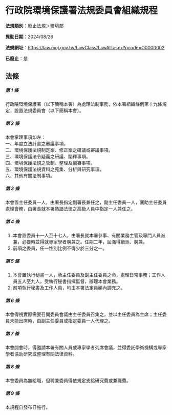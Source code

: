 # 行政院環境保護署法規委員會組織規程

**法規類別**：廢止法規＞環境部

**異動日期**：2024/08/26  

**法規網址**：https://law.moj.gov.tw/LawClass/LawAll.aspx?pcode=O0000002

**已廢止**：是



## 法條
##### 第 1 條
行政院環境保護署（以下簡稱本署）為處理法制事務，依本署組織條例第十九條規定，設置法規委員會（以下簡稱本會）。

##### 第 2 條
本會掌理事項如左：  
一、年度立法計畫之審議事項。  
二、環境保護法規制定案、修正案之研議或審議事項。  
三、環境保護法令疑義之研議、闡釋事項。  
四、環境保護法規之管制、整理及編纂事項。  
五、環境保護法規資料之蒐集、分析與研究事項。  
六、其他有關法制事項。  

##### 第 3 條
本會置主任委員一人，由署長指定副署長兼任之，副主任委員一人，襄助主任委員處理會務，由署長就本署熱諳法律之高級人員中指定一人兼任之。

##### 第 4 條
1. 本會置委員十一人至十七人，由署長就本署參事、有關業務主管及專門人員派兼，必要時並得就專家學者聘兼之。任期二年，屆滿得續派、聘兼。
1. 前項之委員，任一性別比例不得少於三分之一。

##### 第 5 條
1. 本會置執行秘書一人，承主任委員及副主任委員之命，處理日常事務；工作人員五人至九人，受執行秘書指揮監督，辦理本會業務。
1. 前項執行秘書及工作人員，均由本署法定員額內調充之。

##### 第 6 條
本會得視實際需要召開委員會議由主任委員召集之，並以主任委員為主席；主任委員未能出席時，由副主任委員或指定委員一人代理之。

##### 第 7 條
本會開會時，得邀請本署有關人員或專家學者列席會議，並得委託學術機構或專家學者協助研究或整理有關法律資料。

##### 第 8 條
本會委員為無給職，但聘兼委員得依規定支給研究費或兼職費。

##### 第 9 條
本規程自發布日施行。


